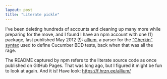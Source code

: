 ```yaml
---
layout: post
title: "Literate pickle"
---
```


I've been deleting hundreds of accounts and cleaning up many more while
preparing for the move, and I found I have an npm account with one (1)
package, last published May 2012 (!): [allium](https://www.npmjs.com/package/allium),
a parser for the ["Gherkin" syntax](https://en.wikipedia.org/wiki/Cucumber_(software)#Gherkin_language)
used to define Cucumber BDD tests, back when that was all the rage.

The README captured by npm refers to the literate source code as once published
on GitHub Pages. That was long ago, but I figured it might be fun to look at
again. And it is! Have look: <https://f.hrzn.ee/allium/>
